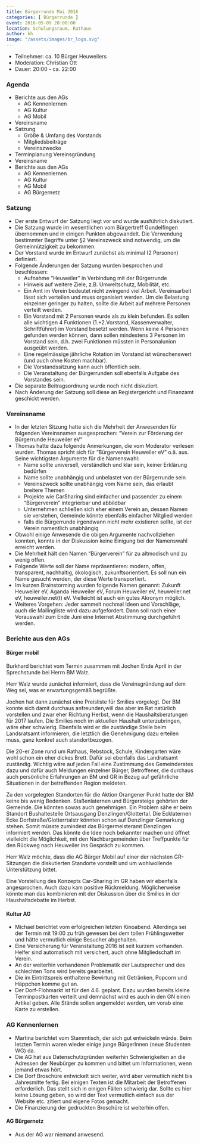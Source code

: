 ```yaml
---
title: Bürgerrunde Mai 2016
categories: [ Bürgerrunde ]
event: 2016-05-09 20:00:00
location: Schulungsraum, Rathaus
author: kh
image: "/assets/images/br_logo.svg"
---
```


* Teilnehmer: ca. 10 Bürger Heuweilers
* Moderation: Christian Ott
* Dauer: 20:00 - ca. 22:00

### Agenda

* Berichte aus den AGs
    * AG Kennenlernen
    * AG Kultur
    * AG Mobil
* Vereinsname
* Satzung
    * Größe & Umfang des Vorstands
    * Mitgliedsbeiträge
    * Vereinszwecke
* Terminplanung Vereinsgründung
* Vereinsname
* Berichte aus den AGs
    * AG Kennenlernen
    * AG Kultur
    * AG Mobil
    * AG Bürgernetz

### Satzung
 
* Der erste Entwurf der Satzung liegt vor und wurde ausführlich diskutiert.
* Die Satzung wurde im wesentlichen vom Bürgertreff Gundelfingen übernommen und in einigen Punkten abgewandelt. Die Verwendung bestimmter Begriffe unter §2 Vereinszweck sind notwendig, um die Gemeinnützigkeit zu bekommen.
* Der Vorstand wurde im Entwurf zunächst als minimal (2 Personen) definiert.
* Folgende Änderungen der Satzung wurden besprochen und beschlossen:
    * Aufnahme “Heuweiler” in Verbindung mit der Bürgerrunde
    * Hinweis auf weitere Ziele, z.B. Umweltschutz, Mobilität, etc.
    * Ein Amt im Verein bedeutet nicht zwingend viel Arbeit. Vereinsarbeit lässt sich verteilen und muss organisiert werden. Um die Belastung einzelner geringer zu halten, sollte die Arbeit auf mehrere Personen verteilt werden.
    * Ein Vorstand mit 2 Personen wurde als zu klein befunden. Es sollen alle wichtigen 4 Funktionen (1.+2.Vorstand, Kassenverwalter, Schriftführer) im Vorstand besetzt werden. Wenn keine 4 Personen gefunden werden können, dann sollen mindestens 3 Personen im Vorstand sein, d.h. zwei Funktionen müssten in Personalunion ausgeübt werden.
    * Eine regelmässige jährliche Rotation im Vorstand ist wünschenswert (und auch ohne Kosten machbar).
    * Die Vorstandssitzung kann auch öffentlich sein.
    * Die Veranstaltung der Bürgerrunden soll ebenfalls Aufgabe des Vorstandes sein.
* Die separate Beitragsordnung wurde noch nicht diskutiert.
* Nach Änderung der Satzung soll diese an Registergericht und Finanzamt geschickt werden.

### Vereinsname

* In der letzten Sitzung hatte sich die Mehrheit der Anwesenden für folgenden Vereinsnamen ausgesprochen: “Verein zur Förderung der Bürgerrunde Heuweiler eV”
* Thomas hatte dazu folgende Anmerkungen, die vom Moderator verlesen wurden. Thomas spricht sich für “Bürgerverein Heuweiler eV” o.ä. aus. Seine wichtigsten Argumente für die Namenswahl:
    * Name sollte universell, verständlich und klar sein, keiner Erklärung bedürfen
    * Name sollte unabhängig und unbelastet von der Bürgerrunde sein
    * Vereinszweck sollte unabhängig vom Name sein, das erlaubt breitere Themen
    * Projekte wie CarSharing sind einfacher und passender zu einem “Bürgerverein” integrierbar und abbildbar
    * Unternehmen schließen sich eher einem Verein an, dessen Namen sie verstehen, Gemeinde könnte ebenfalls einfacher Mitglied werden
    * falls die Bürgerrunde irgendwann nicht mehr existieren sollte, ist der Verein namentlich unabhängig
* Obwohl einige Anwesende die obigen Argumente nachvollziehen konnten, konnte in der Diskussion keine Einigung bei der Namenswahl erreicht werden.
* Die Mehrheit hält den Namen “Bürgerverein” für zu altmodisch und zu wenig offen.
* Folgende Werte soll der Name repräsentieren: modern, offen, transparent, nachhaltig, ökologisch, zukunftsorientiert. Es soll nun ein Name gesucht werden, der diese Werte transportiert.
* Im kurzen Brainstorming wurden folgende Namen genannt: Zukunft Heuweiler eV, Aganda Heuweiler eV, Forum Heuweiler eV, heuweiler.net eV, heuweiler.net(t) eV. Vielleicht ist auch ein gutes Akronym möglich.
* Weiteres Vorgehen: Jeder sammelt nochmal Ideen und Vorschläge, auch die Mailingliste wird dazu aufgefordert. Dann soll nach einer Vorauswahl zum Ende Juni eine Internet Abstimmung durchgeführt werden.

### Berichte aus den AGs

#### Bürger mobil

Burkhard berichtet vom Termin zusammen mit Jochen Ende April in der Sprechstunde bei Herrn BM Walz.

Herr Walz wurde zunächst informiert, dass die Vereinsgründung auf dem Weg sei, was er erwartungsgemäß begrüßte.

Jochen hat dann zunächst eine Preisliste für Smilies vorgelegt. Der BM konnte sich damit durchaus anfreunden,will das aber im Rat natürlich vorstellen und zwar eher Richtung Herbst, wenn die Haushaltsberatungen für 2017 laufen. Die Smilies noch im aktuellen Haushalt unterzubringen, wäre eher schwierig. Ebenfalls wird er die zuständige Stelle beim Landsratsamt informieren, die letztlich die Genehmigung dazu erteilen muss, ganz konkret auch standortbezogen.

Die 20-er Zone rund um Rathaus, Rebstock, Schule, Kindergarten wäre wohl schon ein eher dickes Brett. Dafür sei ebenfalls das Landratsamt zuständig. Wichtig wäre auf jeden Fall eine Zustimmung des Gemeinderates dazu und dafür auch Meldungen einzelner Bürger, Betroffener, die durchaus auch persönliche Erfahrungen an BM und GR in Bezug auf gefährliche Situationen in der betreffenden Region meldeten.

Zu den vorgelegten Standorten für die Aktion Orangener Punkt hatte der BM keine bis wenig Bedenken. Staßenlaternen und Bürgersteige gehörten der Gemeinde. Die könnten sowas auch genehmigen. Ein Problem sähe er beim Standort Bushaltestelle Ortsausgang Denzlingen/Glottertal. Die Ecklaternen Ecke Dorfstraße/Glotterrtalstr könnten schon auf Denzlinger Gemarkung stehen. Somit müsste zumindest das Bürgermeisteramt Denzlingen informiert werden. Das könnte die Idee noch bekannter machen und öffnet vielleicht die Möglichkeit, mit den Nachbargemeinden über Treffpunkte für den Rückweg nach Heuweiler ins Gespräch zu kommen.

Herr Walz möchte, dass die AG Bürger Mobil auf einer der nächsten GR-Sitzungen die diskutierten Standorte vorstellt und um wohlwollende Unterstützung bittet.

Eine Vorstellung des Konzepts Car-Sharing im GR haben wir ebenfalls angesprochen. Auch dazu kam positive Rückmeldung. Möglicherweise könnte man das kombinieren mit der Diskussion über die Smilies in der Haushaltsdebatte im Herbst.

#### Kultur AG

* Michael berichtet vom erfolgreichen letzten Kinoabend. Allerdings sei der Termin mit 19:00 zu früh gewesen bei dem tollen Frühlingswetter und hätte vermutlich einige Besucher abgehalten.
* Eine Versicherung für Veranstaltung 2016 ist seit kurzem vorhanden. Helfer sind automatisch mit versichert, auch ohne Mitgliedschaft im Verein.
* An der weiterhin vorhandenen Problematik der Lautsprecher und des schlechten Tons wird bereits gearbeitet.
* Die im Eintrittspreis enthaltene Bewirtung mit Getränken, Popcorn und Häppchen komme gut an.
* Der Dorf-Flohmarkt ist für den 4.6. geplant. Dazu wurden bereits kleine Terminpostkarten verteilt und demnächst wird es auch in den GN einen Artikel geben. Alle Stände sollen angemeldet werden, um vorab eine Karte zu erstellen.

### AG Kennenlernen

* Martina berichtet vom Stammtisch, der sich gut entwickeln würde. Beim letzten Termin waren wieder einige junge BürgerInnen (neue Studenten WG) da.
* Die AG hat aus Datenschutzgründen weiterhin Schwierigkeiten an die Adressen der Neubürger zu kommen und bittet um Informationen, wenn jemand etwas hört.
* Die Dorf Broschüre entwickelt sich weiter, wird aber vermutlich nicht bis Jahresmitte fertig. Bei einigen Texten ist die Mitarbeit der Betroffenen erforderlich. Das stellt sich in einigen Fällen schwierig dar. Sollte es hier keine Lösung geben, so wird der Text vermutlich einfach aus der Website etc. zitiert und eigene Fotos gemacht.
* Die Finanzierung der gedruckten Broschüre ist weiterhin offen.

#### AG Bürgernetz

* Aus der AG war niemand anwesend.
